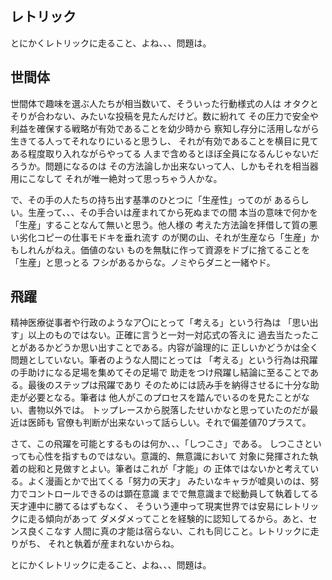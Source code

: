 ﻿## レトリック

とにかくレトリックに走ること、よね、、、問題は。


## 世間体

世間体で趣味を選ぶ人たちが相当数いて、そういった行動様式の人は
オタクとそりが合わない、みたいな投稿を見たんだけど。数に紛れて
その圧力で安全や利益を確保する戦略が有効であることを幼少時から
察知し存分に活用しながら生きてる人ってそれなりにいると思うし、
それが有効であることを横目に見てある程度取り入れながらやってる
人まで含めるとほぼ全員になるんじゃないだろうか。問題になるのは
その方法論しか出来ないって人、しかもそれを相当器用にこなして
それが唯一絶対って思っちゃう人かな。

で、その手の人たちの持ち出す基準のひとつに「生産性」ってのが
あるらしい。生産って、、、その手合いは産まれてから死ぬまでの間
本当の意味で何かを「生産」することなんて無いと思う。他人様の
考えた方法論を拝借して質の悪い劣化コピーの仕事モドキを垂れ流す
のが関の山、それが生産なら「生産」かもしれんがねえ。価値のない
ものを無駄に作って資源をドブに捨てることを「生産」と思っとる
フシがあるからな。ノミやらダニと一緒やド。


## 飛躍

精神医療従事者や行政のようなア〇にとって「考える」という行為は
「思い出す」以上のものではない。正確に言うと一対一対応式の答えに
過去当たったことがあるかどうか思い出すことである。内容が論理的に
正しいかどうかは全く問題としていない。筆者のような人間にとっては
「考える」という行為は飛躍の手助けになる足場を集めてその足場で
助走をつけ飛躍し結論に至ることである。最後のステップは飛躍であり
そのためには読み手を納得させるに十分な助走が必要となる。筆者は
他人がこのプロセスを踏んでいるのを見たことがない、書物以外では。
トップレースから脱落したせいかなと思っていたのだが最近は医師も
官僚も判断が出来ないって話らしい。それで偏差値70プラスて。

さて、この飛躍を可能とするものは何か、、、「しつこさ」である。
しつこさといっても心性を指すものではない。意識的、無意識において
対象に発揮された執着の総和と見做すとよい。筆者はこれが「才能」の
正体ではないかと考えている。よく漫画とかで出てくる「努力の天才」
みたいなキャラが嘘臭いのは、努力でコントロールできるのは顕在意識
までで無意識まで総動員して執着してる天才連中に勝てるはずもなく、
そういう連中って現実世界では安易にレトリックに走る傾向があって
ダメダメってことを経験的に認知してるから。あと、センス良くこなす
人間に真の才能は宿らない、これも同じこと。レトリックに走りがち、
それと執着が産まれないからね。

とにかくレトリックに走ること、よね、、、問題は。
